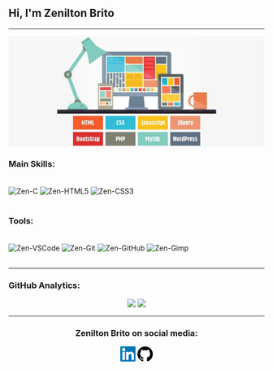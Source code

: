 ## Hi, I'm Zenilton Brito
<hr>
<img align="center" alt="IMG" src="./img/front1.jpg">
<br>

### Main Skills:

<div style="display: inline_block"><br>
   <img align="center" alt="Zen-C" height="30" width="40" src="https://cdn.jsdelivr.net/gh/devicons/devicon/icons/c/c-original.svg">
  <img align="center" alt="Zen-HTML5" height="30" width="40" src="https://cdn.jsdelivr.net/gh/devicons/devicon/icons/html5/html5-original-wordmark.svg">
  <img align="center" alt="Zen-CSS3" height="30" width="40" src="https://cdn.jsdelivr.net/gh/devicons/devicon/icons/css3/css3-original-wordmark.svg">
</div><br>

### Tools:
<div style="display: inline_block"><br>
  <img align="center" alt="Zen-VSCode" height="30" width="40" src="https://cdn.jsdelivr.net/gh/devicons/devicon/icons/vscode/vscode-original-wordmark.svg">
   <img align="center" alt="Zen-Git" height="30" width="40" src="https://cdn.jsdelivr.net/gh/devicons/devicon/icons/git/git-original-wordmark.svg">
   <img align="center" alt="Zen-GitHub" height="30" width="40" src="https://cdn.jsdelivr.net/gh/devicons/devicon/icons/github/github-original-wordmark.svg">
   <img align="center" alt="Zen-Gimp" height="30" width="40" src="https://cdn.jsdelivr.net/gh/devicons/devicon/icons/gimp/gimp-original-wordmark.svg">
</div><br>

<hr>

### GitHub Analytics:<br>
<p align="center">    
   <img height="160em" src="https://github-readme-stats.vercel.app/api?username=zenbrito&show_icons=true&theme=dark&include_all_commits=true&count_private=true"/>
    <img height="160em" src="https://github-readme-stats.vercel.app/api/top-langs/?username=zenbrito&layout=compact&langs_count=7&theme=dark"/>
    <hr/>    
    <h3 align="center">Zenilton Brito on social media:</h3>
     <p align="center">
       <a href="https://www.linkedin.com/in/zen-s-brito-22a108204/"><img height="30" width="30" title="LinkedIn" src="https://raw.githubusercontent.com/ZenBrito/ZenBrito/main/img/linkedin.svg"/></a>
       <a href="https://github.com/ZenBrito"><img  height="30" width="30"  title="GitHub" src="https://raw.githubusercontent.com/ZenBrito/ZenBrito/main/img/github.svg"/></a>
    </p>
</p>
